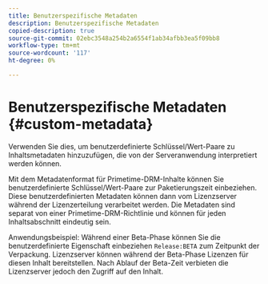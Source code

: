 ```yaml
---
title: Benutzerspezifische Metadaten
description: Benutzerspezifische Metadaten
copied-description: true
source-git-commit: 02ebc3548a254b2a6554f1ab34afbb3ea5f09bb8
workflow-type: tm+mt
source-wordcount: '117'
ht-degree: 0%

---
```


# Benutzerspezifische Metadaten {#custom-metadata}

Verwenden Sie dies, um benutzerdefinierte Schlüssel/Wert-Paare zu Inhaltsmetadaten hinzuzufügen, die von der Serveranwendung interpretiert werden können.

Mit dem Metadatenformat für Primetime-DRM-Inhalte können Sie benutzerdefinierte Schlüssel/Wert-Paare zur Paketierungszeit einbeziehen. Diese benutzerdefinierten Metadaten können dann vom Lizenzserver während der Lizenzerteilung verarbeitet werden. Die Metadaten sind separat von einer Primetime-DRM-Richtlinie und können für jeden Inhaltsabschnitt eindeutig sein.

Anwendungsbeispiel: Während einer Beta-Phase können Sie die benutzerdefinierte Eigenschaft einbeziehen `Release:BETA` zum Zeitpunkt der Verpackung. Lizenzserver können während der Beta-Phase Lizenzen für diesen Inhalt bereitstellen. Nach Ablauf der Beta-Zeit verbieten die Lizenzserver jedoch den Zugriff auf den Inhalt.
